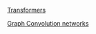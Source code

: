 [Transformers](https://docs.google.com/document/d/15jXoBFPRKIddq7DzS7qZ4UGiJ9EN7gmSbgUefiIJA6M/edit#heading=h.xjfff4efaac5) 

[Graph Convolution networks](https://docs.google.com/document/d/1GGFCauXuOsNiTjPsO0_-P6tUnPPBuj0ITUKIOOb5dk8/edit?usp=sharing) 
